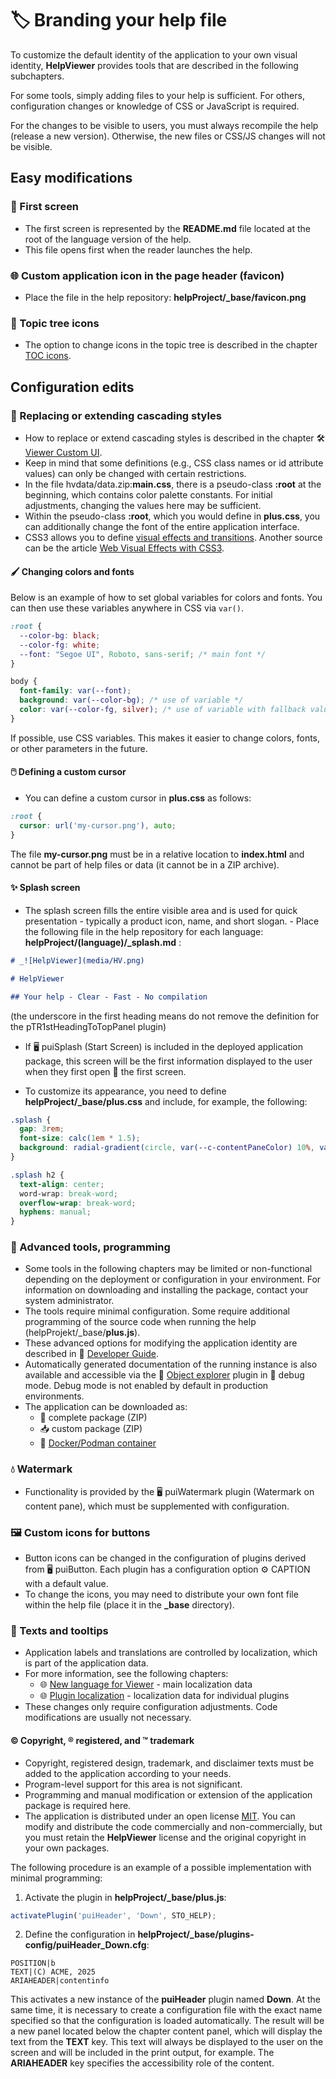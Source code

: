 # 🏷️ Branding your help file

To customize the default identity of the application to your own visual identity, **HelpViewer** provides tools that are described in the following subchapters.

For some tools, simply adding files to your help is sufficient. For others, configuration changes or knowledge of CSS or JavaScript is required.

For the changes to be visible to users, you must always recompile the help (release a new version). Otherwise, the new files or CSS/JS changes will not be visible.

## Easy modifications

### 🌅 First screen

- The first screen is represented by the **README.md** file located at the root of the language version of the help.
- This file opens first when the reader launches the help.

### 🌐 Custom application icon in the page header (favicon)

- Place the file in the help repository:
**helpProject/_base/favicon.png**

### 📖 Topic tree icons

- The option to change icons in the topic tree is described in the chapter [TOC icons][TocIcon].

## Configuration edits

### 🎨 Replacing or extending cascading styles

- How to replace or extend cascading styles is described in the chapter 🛠️ [Viewer Custom UI][customUI].
- Keep in mind that some definitions (e.g., CSS class names or id attribute values) can only be changed with certain restrictions.
- In the file hvdata/data.zip:**main.css**, there is a pseudo-class **:root** at the beginning, which contains color palette constants. For initial adjustments, changing the values here may be sufficient.
- Within the pseudo-class **:root**, which you would define in **plus.css**, you can additionally change the font of the entire application interface.
- CSS3 allows you to define [visual effects and transitions][CSS3Effects]. Another source can be the article [Web Visual Effects with CSS3][CSS3Effects2].

#### 🖌️ Changing colors and fonts

Below is an example of how to set global variables for colors and fonts. You can then use these variables anywhere in CSS via `var()`.

```css
:root {
  --color-bg: black;
  --color-fg: white;
  --font: "Segoe UI", Roboto, sans-serif; /* main font */
}

body {
  font-family: var(--font);
  background: var(--color-bg); /* use of variable */
  color: var(--color-fg, silver); /* use of variable with fallback value if missing */
}
```

If possible, use CSS variables. This makes it easier to change colors, fonts, or other parameters in the future.

#### 🖱️ Defining a custom cursor

- You can define a custom cursor in **plus.css** as follows:

```css
:root {
  cursor: url('my-cursor.png'), auto;
}
```

The file **my-cursor.png** must be in a relative location to **index.html** and cannot be part of help files or data (it cannot be in a ZIP archive).

#### ✨ Splash screen

- The splash screen fills the entire visible area and is used for quick presentation - typically a product icon, name, and short slogan. - Place the following file in the help repository for each language:
**helpProject/(language)/_splash.md** :

```markdown
# _![HelpViewer](media/HV.png)

# HelpViewer

## Your help - Clear - Fast - No compilation
```

(the underscore in the first heading means do not remove the definition for the pTR1stHeadingToTopPanel plugin)

- If 🖥️ puiSplash (Start Screen) is included in the deployed application package, this screen will be the first information displayed to the user when they first open 🌅 the first screen.

- To customize its appearance, you need to define **helpProject/_base/plus.css** and include, for example, the following:

```css
.splash {
  gap: 3rem;
  font-size: calc(1em * 1.5);
  background: radial-gradient(circle, var(--c-contentPaneColor) 10%, var(--c-backgroundHead) 100%);
}

.splash h2 {
  text-align: center;
  word-wrap: break-word;
  overflow-wrap: break-word;
  hyphens: manual;
}
```

### 🧩 Advanced tools, programming

- Some tools in the following chapters may be limited or non-functional depending on the deployment or configuration in your environment. For information on downloading and installing the package, contact your system administrator.
- The tools require minimal configuration. Some require additional programming of the source code when running the help (helpProjekt/_base/**plus.js**).
- These advanced options for modifying the application identity are described in 🧩 [Developer Guide][DGuide].
- Automatically generated documentation of the running instance is also available and accessible via the 🧩 [Object explorer][oexplorer] plugin in 🐞 debug mode. Debug mode is not enabled by default in production environments.
- The application can be downloaded as:
  - 🚀 complete package (ZIP)
  - 📥 custom package (ZIP)
  - 🐳 [Docker/Podman container][DCONT]

### 💧 Watermark

- Functionality is provided by the 🖥️ puiWatermark plugin (Watermark on content pane), which must be supplemented with configuration.

### 🖼️ Custom icons for buttons

- Button icons can be changed in the configuration of plugins derived from 🖥️ puiButton. Each plugin has a configuration option ⚙️ CAPTION with a default value.
- To change the icons, you may need to distribute your own font file within the help file (place it in the **_base** directory).

### 💬 Texts and tooltips

- Application labels and translations are controlled by localization, which is part of the application data.
- For more information, see the following chapters:
  - 🌐 [New language for Viewer][DGuideLangCentral] - main localization data
  - 🌐 [Plugin localization][DGuideLangPlug] - localization data for individual plugins
- These changes only require configuration adjustments. Code modifications are usually not necessary.

#### © Copyright, ® registered, and ™ trademark

- Copyright, registered design, trademark, and disclaimer texts must be added to the application according to your needs.
- Program-level support for this area is not significant.
- Programming and manual modification or extension of the application package is required here.
- The application is distributed under an open license [MIT][MIT]. You can modify and distribute the code commercially and non-commercially, but you must retain the **HelpViewer** license and the original copyright in your own packages.

The following procedure is an example of a possible implementation with minimal programming:

1. Activate the plugin in **helpProject/_base/plus.js**:

```js
activatePlugin('puiHeader', 'Down', STO_HELP);
```

2. Define the configuration in **helpProject/_base/plugins-config/puiHeader_Down.cfg**:

```text
POSITION|b
TEXT|(C) ACME, 2025
ARIAHEADER|contentinfo
```

This activates a new instance of the **puiHeader** plugin named **Down**. At the same time, it is necessary to create a configuration file with the exact name specified so that the configuration is loaded automatically. The result will be a new panel located below the chapter content panel, which will display the text from the **TEXT** key. This text will always be displayed to the user on the screen and will be included in the print output, for example. The **ARIAHEADER** key specifies the accessibility role of the content.

[TocIcon]: tocIcon.md "TOC icons"
[customUI]: customUI.md "Viewer Custom UI"
[DGuide]: ?d=hlp-dguide/Help-__.zip "Documentation for developers"
[DGuideLangCentral]: ?d=hlp-dguide/Help-__.zip&p=newLangViewer.md "New language for Viewer"
[DGuideLangPlug]: ?d=hlp-dguide/Help-__.zip&p=plugLocStrings.md "Plugin localization"
[oexplorer]: ?d=hlp-dguide/Help-__.zip&p=oexplorer.md "Object explorer"
[DCONT]: https://github.com/HelpViewer/HelpViewer/pkgs/container/helpviewer "Container"
[CSS3Effects]: https://prismic.io/blog/css-image-effects "50 Creative CSS Image Effects for Engaging Websites"
[CSS3Effects2]: https://leanpub.com/web-visual-effects-with-css3/read "Web Visual Effects with CSS3"
[MIT]: https://github.com/HelpViewer/HelpViewer/blob/master/LICENSE "MIT license"
